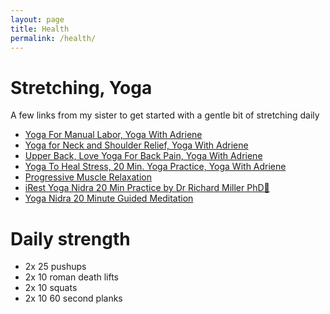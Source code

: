 ```yaml
---
layout: page
title: Health
permalink: /health/
---
```


# Stretching, Yoga

A few links from my sister to get started with a gentle bit of stretching daily

* [Yoga For Manual Labor, Yoga With Adriene](https://www.youtube.com/watch?v=juyN0Y7F5Ug)
* [Yoga for Neck and Shoulder Relief, Yoga With Adriene](https://www.youtube.com/watch?v=SedzswEwpPw)
* [Upper Back, Love Yoga For Back Pain, Yoga With Adriene](https://www.youtube.com/watch?v=lMTyp5npt78)
* [Yoga To Heal Stress, 20 Min. Yoga Practice, Yoga With Adriene](https://www.youtube.com/watch?v=tD_l3fDTFyg)
* [Progressive Muscle Relaxation](https://www.youtube.com/watch?v=86HUcX8ZtAk)
* [iRest Yoga Nidra 20 Min Practice by Dr Richard Miller PhD💑](https://www.youtube.com/watch?v=Psl9FKh6qPg)
* [Yoga Nidra 20 Minute Guided Meditation](https://www.youtube.com/watch?v=7H0FKzeuVVs)

# Daily strength

* 2x 25 pushups
* 2x 10 roman death lifts
* 2x 10 squats
* 2x 10 60 second planks
